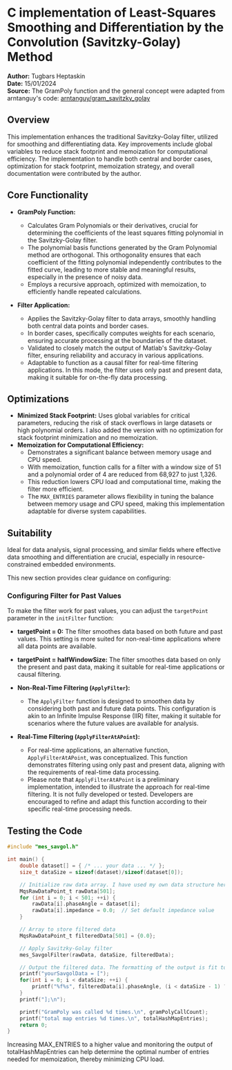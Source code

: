# C implementation of Least-Squares Smoothing and Differentiation by the Convolution (Savitzky-Golay) Method

**Author:** Tugbars Heptaskin  
**Date:** 15/01/2024  
**Source:** The GramPoly function and the general concept were adapted from arntanguy's code: [arntanguy/gram_savitzky_golay](https://github.com/arntanguy/gram_savitzky_golay/tree/master)

## Overview
This implementation enhances the traditional Savitzky-Golay filter, utilized for smoothing and differentiating data. Key improvements include global variables to reduce stack footprint and memoization for computational efficiency. The implementation to handle both central and border cases, optimization for stack footprint, memoization strategy, and overall documentation were contributed by the author.

## Core Functionality

- **GramPoly Function:** 
  - Calculates Gram Polynomials or their derivatives, crucial for determining the coefficients of the least squares fitting polynomial in the Savitzky-Golay filter.
  - The polynomial basis functions generated by the Gram Polynomial method are orthogonal. This orthogonality ensures that each coefficient of the fitting polynomial independently contributes to the fitted curve, leading to more stable and meaningful results, especially in the presence of noisy data.
  - Employs a recursive approach, optimized with memoization, to efficiently handle repeated calculations.

- **Filter Application:**
  - Applies the Savitzky-Golay filter to data arrays, smoothly handling both central data points and border cases.
  - In border cases, specifically computes weights for each scenario, ensuring accurate processing at the boundaries of the dataset.
  - Validated to closely match the output of Matlab's Savitzky-Golay filter, ensuring reliability and accuracy in various applications.
  - Adaptable to function as a causal filter for real-time filtering applications. In this mode, the filter uses only past and present data, making it suitable for on-the-fly data processing.

## Optimizations
- **Minimized Stack Footprint:** Uses global variables for critical parameters, reducing the risk of stack overflows in large datasets or high polynomial orders. I also added the version with no optimization for stack footprint minimization and no memoization.
- **Memoization for Computational Efficiency:**
  - Demonstrates a significant balance between memory usage and CPU speed.
  - With memoization, function calls for a filter with a window size of 51 and a polynomial order of 4 are reduced from 68,927 to just 1,326.
  - This reduction lowers CPU load and computational time, making the filter more efficient.
  - The `MAX_ENTRIES` parameter allows flexibility in tuning the balance between memory usage and CPU speed, making this implementation adaptable for diverse system capabilities.

## Suitability
Ideal for data analysis, signal processing, and similar fields where effective data smoothing and differentiation are crucial, especially in resource-constrained embedded environments.

This new section provides clear guidance on configuring: 

### Configuring Filter for Past Values
To make the filter work for past values, you can adjust the `targetPoint` parameter in the `initFilter` function:

- **targetPoint = 0:** The filter smoothes data based on both future and past values. This setting is more suited for non-real-time applications where all data points are available.
- **targetPoint = halfWindowSize:** The filter smoothes data based on only the present and past data, making it suitable for real-time applications or causal filtering.

- **Non-Real-Time Filtering (`ApplyFilter`):**
  - The `ApplyFilter` function is designed to smoothen data by considering both past and future data points. This configuration is akin to an Infinite Impulse Response (IIR) filter, making it suitable for scenarios where the future values are available for analysis.
  
- **Real-Time Filtering (`ApplyFilterAtAPoint`):**
  - For real-time applications, an alternative function, `ApplyFilterAtAPoint`, was conceptualized. This function demonstrates filtering using only past and present data, aligning with the requirements of real-time data processing.
  - Please note that `ApplyFilterAtAPoint` is a preliminary implementation, intended to illustrate the approach for real-time filtering. It is not fully developed or tested. Developers are encouraged to refine and adapt this function according to their specific real-time processing needs.

## Testing the Code

```c
#include "mes_savgol.h"

int main() {
    double dataset[] = { /* ... your data ... */ };
    size_t dataSize = sizeof(dataset)/sizeof(dataset[0]);

    // Initialize raw data array. I have used my own data structure here. Feel free to use your own datastructure. 
    MqsRawDataPoint_t rawData[501];
    for (int i = 0; i < 501; ++i) {
        rawData[i].phaseAngle = dataset[i];
        rawData[i].impedance = 0.0;  // Set default impedance value
    }

    // Array to store filtered data
    MqsRawDataPoint_t filteredData[501] = {0.0};

    // Apply Savitzky-Golay filter
    mes_SavgolFilter(rawData, dataSize, filteredData);

    // Output the filtered data. The formatting of the output is fit to MATLAB's array syntax. 
    printf("yourSavgolData = [");
    for(int i = 0; i < dataSize; ++i) {
        printf("%f%s", filteredData[i].phaseAngle, (i < dataSize - 1) ? ", " : "");
    }
    printf("];\n");

    printf("GramPoly was called %d times.\n", gramPolyCallCount);
    printf("total map entries %d times.\n", totalHashMapEntries);
    return 0;
}
```
Increasing MAX_ENTRIES to a higher value and monitoring the output of totalHashMapEntries can help determine the optimal number of entries needed for memoization, thereby minimizing CPU load. 

